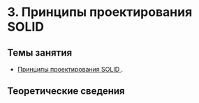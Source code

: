 # 3. Принципы проектирования SOLID

## Темы занятия

- [Принципы проектирования SOLID
](https://ru.wikipedia.org/wiki/SOLID_(объектно-ориентированное_программирование)).

## Теоретические сведения

